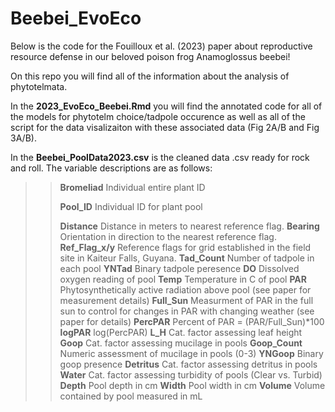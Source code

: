 # Beebei_EvoEco
Below is the code for the Fouilloux et al. (2023) paper about reproductive resource defense in our beloved poison frog Anamoglossus beebei!

On this repo you will find all of the information about the analysis of phytotelmata.

In the **2023_EvoEco_Beebei.Rmd** you will find the annotated code for all of the models for phytotelm choice/tadpole occurence as well as all of the script for the data visalizaiton with these associated data (Fig 2A/B and Fig 3A/B).

In the **Beebei_PoolData2023.csv** is the cleaned data .csv ready for rock and roll. 
The variable descriptions are as follows:
>> **Bromeliad** Individual entire plant ID
>> 
>> **Pool_ID** Individual ID for plant pool
>> 
>> **Distance** Distance in meters to nearest reference flag.
>> **Bearing** Orientation in direction to the nearest reference flag.
>> **Ref_Flag_x/y** Reference flags for grid established in the field site in Kaiteur Falls, Guyana.
>> **Tad_Count** Number of tadpole in each pool
>> **YNTad** Binary tadpole peresence
>> **DO** Dissolved oxygen reading of pool
>> **Temp** Temperature in C of pool
>> **PAR** Phytosynthetically active radiation above pool (see paper for measurement details)
>> **Full_Sun** Measurment of PAR in the full sun to control for changes in PAR with changing weather (see paper for details)
>> **PercPAR** Percent of PAR = (PAR/Full_Sun)*100
>> **logPAR** log(PercPAR)
>> **L_H** Cat. factor assessing leaf height 
>> **Goop** Cat. factor assessing mucilage in pools
>> **Goop_Count** Numeric assessment of mucilage in pools (0-3)
>> **YNGoop** Binary goop presence
>> **Detritus** Cat. factor assessing detritus in pools
>> **Water** Cat. factor assessing turbidity of pools (Clear vs. Turbid)
>> **Depth** Pool depth in cm
>> **Width** Pool width in cm
>> **Volume** Volume contained by pool measured in mL

